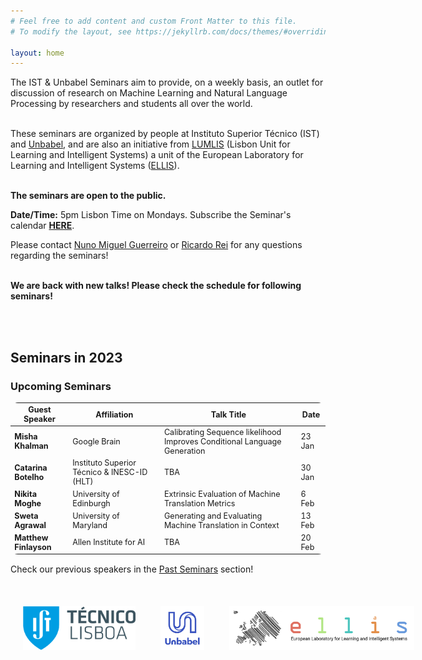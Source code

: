 ```yaml
---
# Feel free to add content and custom Front Matter to this file.
# To modify the layout, see https://jekyllrb.com/docs/themes/#overriding-theme-defaults

layout: home
---
```


<p class="message">
  The IST & Unbabel Seminars aim to provide, on a weekly basis, an outlet for discussion of research on Machine Learning and Natural Language Processing by researchers and students all over the world.<br /><br />

  These seminars are organized by people at Instituto Superior Técnico (IST) and <a href="https://unbabel.com/">Unbabel</a>, and are also an initiative from <a href="https://lumlis.tecnico.ulisboa.pt/">LUMLIS</a> (Lisbon Unit for Learning and Intelligent Systems) a unit of the  European Laboratory for Learning and Intelligent Systems (<a href="https://ellis.eu/">ELLIS</a>).<br /><br />   
  
  <strong>The seminars are open to the public.</strong><br />

  <strong>Date/Time:</strong> 5pm Lisbon Time on Mondays. Subscribe the Seminar's calendar <a href="https://calendar.google.com/calendar/u/0?cid=dDQ3NDl0cnVubzRhaHVlczR0OW9vYm1ncTRAZ3JvdXAuY2FsZW5kYXIuZ29vZ2xlLmNvbQ"><strong> HERE</strong></a>.

</p>

<link href="https://emoji-css.afeld.me/emoji.css" rel="stylesheet">
Please contact <a href = "mailto: miguelguerreironuno@gmail.com">Nuno Miguel Guerreiro</a> or <a href = "mailto: ricardo.rei@unbabel.com">Ricardo Rei</a> for any questions regarding the seminars!
<br />
<br />


<p class="message">
  <strong>We are back with new talks! Please check the schedule for following seminars!</strong><br />
</p>

<br />
<br />

## Seminars in 2023<br />

### Upcoming Seminars

<head>
<style>
table {
    border-collapse: collapse;
    margin: 15px 0;
    font-size: 0.9em;
    border-radius: 12px;
    border: none;
    min-width: 400px;
}

thead tr {
    background-color: #57a0d3;
    color: #ffffff;
    text-align: left;
    border: none;
}

table, tr, td {
    border: none;
}

tbody tr.active-row {
    font-weight: bold;
    font-size: 0.9em;
    color: #009879;
    border-spacing:5em;
}

tbody tr.past-row {
    font-size: 0.85em;
    background-color: #f3f3f3;
}




th, td {
    padding: 10px 10px;
}


}
</style>
</head>

<table>
    <thead>
        <tr>
            <th>Guest Speaker</th>
            <th>Affiliation</th>
            <th>Talk Title</th>
            <th>Date</th>
        </tr>
    </thead>
    <tbody>
        <tr>
            <td><strong>Misha Khalman</strong></td>
            <td>Google Brain</td>
            <td>Calibrating Sequence likelihood Improves Conditional Language Generation</td>
            <td>23 Jan</td>
        </tr>
	<tr>
            <td><strong>Catarina Botelho</strong></td>
            <td>Instituto Superior Técnico & INESC-ID (HLT)</td>
            <td>TBA </td>
            <td>30 Jan</td>
        </tr>
	<tr>
            <td><strong>Nikita Moghe</strong></td>
            <td>University of Edinburgh</td>
            <td>Extrinsic Evaluation of Machine Translation Metrics </td>
            <td>6 Feb</td>
        </tr>
	<tr>
            <td><strong>Sweta Agrawal</strong></td>
            <td>University of Maryland</td>
            <td>Generating and Evaluating Machine Translation in Context </td>
            <td>13 Feb</td>
        </tr>
    <tr>
            <td><strong>Matthew Finlayson</strong></td>
            <td>Allen Institute for AI</td>
            <td>TBA</td>
            <td>20 Feb</td>
        </tr>
        <!-- and so on... -->
    </tbody>
</table>

<p>Check our previous speakers in the <a href="./past_seminars">Past Seminars</a> section!<br><br></p>



<style>
	.column {
	  float: left;
	  padding: 20px;
	}
	
</style>
<div style="position: relative; width: 700px; height: 100px; min-height: 200px">    
    <div style="position: relative; bottom: 0px;">
	   <div class="column">
	     <img src="/public/css/tecnico.png" height=70px width=auto>
	   </div>
	   <div class="column">
	     <img src="/public/css/unbabel.png" height=70px width=auto>
	   </div>
	   <div class="column">
	     <img src="/public/css/ellis.png" height=70px width=auto>
	   </div>
	</div>
